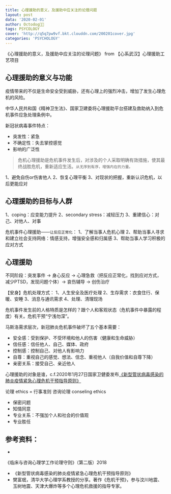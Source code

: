 ```yaml
---
title: 心理援助的意义，及援助中应关注的论理问题
layout: post
data: '2020-02-01'
author: Octodog🐙🐶
tags: PSYCOLOGY
cover: 'http://q5q7pw9vf.bkt.clouddn.com/200201cover.jpg'
categories: 'PSYCHOLOGY'
---
```


《心理援助的意义，及援助中应关注的论理问题》 from 【心系武汉】心理援助工艺项目


## 心理援助的意义与功能
疫情带来的不仅是生命安全受到威胁，还有心理上的强烈冲击，增加了发生心理危机的风险。

中华人民共和国《精神卫生法》、国家卫建委将心理援助平台搭建及救助纳入到危机事件应急处理条例中。

新冠状病毒事件特点：
- 突发性：紧急
- 不确定性：失去掌控感觉
- 影响的广泛性

> 危机心理援助是危机事件发生后，对涉及的个人采取明确有效措施，使其最终战胜危机，重新适应生活。``从无序到有序，增强内在的力量。``

1、避免自伤or伤害他人
2、恢复心理平衡
3、对现状的把握，重新认识危机，以后更能应对


## 心理援助的目标与人群
1、coping：应变能力提升
2、secondary stress：减轻压力
3、重建信心：对己、对他人、对事

危机事件心理援助——``让反应正常化``：
1、了解当事人危机心理
2、帮助当事人寻求和建立社会支持网络：情感支持，增强安全感和归属感
3、帮助当事人学习积极的应对方式


## 心理援助
不同阶段：突发事件 -> 身心反应 -> 心理急救（把反应正常化，找到应对方式，减少PTSD，发现问题个体）-> 哀伤辅导 -> 创伤治疗

【安身】危机处理方式：
1、人生安全及医疗处理
2、生存需求：衣食住行、保暖、安睡
3、消息与通讯需求
4、处理、清理现场

危机事件发生前的人格特质是怎样的？跟个人和客观状态（危机事件中暴露的程度）有关。危机干预“宁浅勿深”。

马斯洛需求层次，新冠肺炎危机事件破坏了五个基本需要：
- 安全感：受到保护、不受环境和他人的伤害（健康和生命威胁）
- 信任感：信任他人、自己、媒体、政府
- 控制感：控制自己、对他人有影响力
- 自尊：重视自己的感觉、想法、信念、重视他人（自我价值和自尊下降）
- 亲密关系：接受自己、亲近他人

心理援助的对象是谁，c.f.2020年1月27日国家卫健委发布[《新型管状病毒感染的肺炎疫情紧急心理危机干预指导原则》](http://m.cnr.cn/news/20200129/t20200129_524952680.html)

论理 ethics = 行事准则
咨询论理 conseling ethics 
- 保密问题
- 知情同意
- 专业关系：不强加个人和社会的价值观
- 专业胜任

## 参考资料：
- 
《临床与咨询心理学工作论理守则》（第二版）2018
- 《新型管状病毒感染的肺炎疫情紧急心理危机干预指导原则》
- 樊富珉，清华大学心理学系教授的分享。著作《危机干预》，参与汶川地震、玉树地震、天津大爆炸等多个心理危机救援的指导专家。

